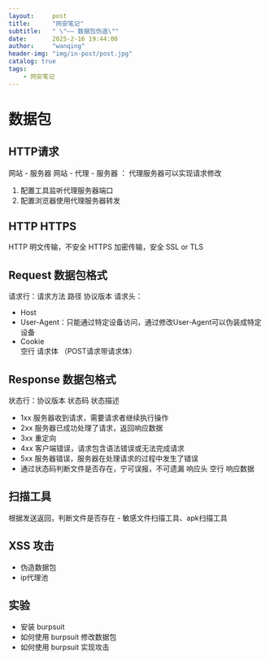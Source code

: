```yaml
---
layout:     post
title:      "网安笔记"
subtitle:   " \"—— 数据包伪造\""
date:       2025-2-16 19:44:00
author:     "wanqing"
header-img: "img/in-post/post.jpg"
catalog: true
tags:
    - 网安笔记
---
```

# 数据包
## HTTP请求
网站 - 服务器
网站 - 代理 - 服务器 ： 代理服务器可以实现请求修改
1. 配置工具监听代理服务器端口
2. 配置浏览器使用代理服务器转发
## HTTP HTTPS
HTTP 明文传输，不安全
HTTPS 加密传输，安全  SSL or TLS
## Request 数据包格式
请求行：请求方法 路径 协议版本
请求头：
- Host
- User-Agent：只能通过特定设备访问，通过修改User-Agent可以伪装成特定设备
- Cookie    
空行
请求体 （POST请求带请求体）
## Response 数据包格式
状态行：协议版本 状态码 状态描述
- 1xx 服务器收到请求，需要请求者继续执行操作
- 2xx 服务器已成功处理了请求，返回响应数据
- 3xx 重定向
- 4xx 客户端错误，请求包含语法错误或无法完成请求
- 5xx 服务器错误，服务器在处理请求的过程中发生了错误
- 通过状态码判断文件是否存在，宁可误报，不可遗漏
响应头
空行
响应数据
## 扫描工具
根据发送返回，判断文件是否存在 - 敏感文件扫描工具、apk扫描工具
## XSS 攻击
- 伪造数据包
- ip代理池
## 实验
- 安装 burpsuit
- 如何使用 burpsuit 修改数据包
- 如何使用 burpsuit 实现攻击


